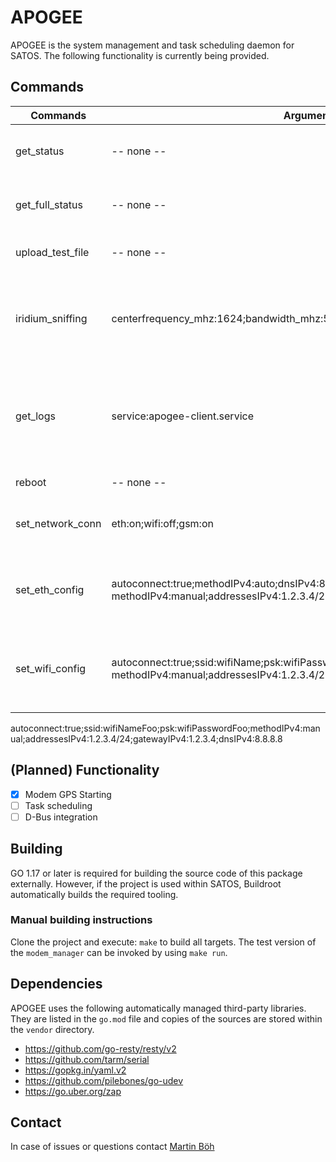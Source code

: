 # APOGEE
APOGEE is the system management and task scheduling daemon for SATOS. The following functionality is currently being provided.

## Commands
| Commands         | Arguments                                 | Description                                          |
|------------------|-------------------------------------------|------------------------------------------------------|
| get_status       | -- none --                                | push a brief status into the db-entry of the device  |
| get_full_status  | -- none --                                | get a full status report file of the device          |
| upload_test_file | -- none --                                | upload a small test file to the server               |
| iridium_sniffing | centerfrequency_mhz:1624;bandwidth_mhz:5;gain:14;if_gain:40;bb_gain:20 | perform a iridium sniffing with the given parameters (sample_rate = bandwidth) |
| get_logs         | service:apogee-client.service             | get the logs (since reboot) of the specified service (default: apogee-client.service) |
| reboot           | -- none --                                | reboots the client system                            |
| set_network_conn | eth:on;wifi:off;gsm:on                  | turn on/off network interfaces (until reboot)        |
| set_eth_config   | autoconnect:true;methodIPv4:auto;dnsIPv4:8.8.8.8 <br> methodIPv4:manual;addressesIPv4:1.2.3.4/24;gatewayIPv4:1.2.3.4;dnsIPv4:8.8.8.8| set ethernet-config (default setting) <br> (manual ipv4 config)|
| set_wifi_config  | autoconnect:true;ssid:wifiName;psk:wifiPassword;methodIPv4:auto;dnsIPv4:8.8.8.8 <br> methodIPv4:manual;addressesIPv4:1.2.3.4/24;gatewayIPv4:1.2.3.4;dnsIPv4:8.8.8.8| set wifi-config (default setting) <br> (manual ipv4 config)|
|                  |                                           |                                                      |

autoconnect:true;ssid:wifiNameFoo;psk:wifiPasswordFoo;methodIPv4:manual;addressesIPv4:1.2.3.4/24;gatewayIPv4:1.2.3.4;dnsIPv4:8.8.8.8

## (Planned) Functionality
- [x] Modem GPS Starting
- [ ] Task scheduling
- [ ] D-Bus integration 

## Building
GO 1.17 or later is required for building the source code of this package externally. However, if the project is used within SATOS, Buildroot automatically builds the required tooling.

### Manual building instructions
Clone the project and execute: `make` to build all targets. The test version of the `modem_manager` can be invoked by using `make run`.

## Dependencies
APOGEE uses the following automatically managed third-party libraries. 
They are listed in the `go.mod` file and copies of the sources are stored within the `vendor` directory.
- https://github.com/go-resty/resty/v2
- https://github.com/tarm/serial
- https://gopkg.in/yaml.v2
- https://github.com/pilebones/go-udev
- https://go.uber.org/zap

## Contact
In case of issues or questions contact [Martin Böh](mailto:contact@martb.dev)
